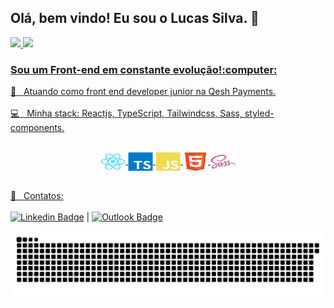 ## Olá, bem vindo! Eu sou o Lucas Silva. 👋

<div> 
 
  <a href="https://github.com/Lucasantos-S">
  <img height="160em" src="https://github-readme-stats.vercel.app/api?username=Lucasantos-S&show_icons=true&theme=tokyonight"/>
 <img height="160em" src="https://github-readme-stats.vercel.app/api/top-langs/?username=Lucasantos-S&layout=compact&langs_count=16&theme=tokyonight"/>
</div>
 
 <h3>Sou um Front-end em constante evolução!:computer: </h3>

 :mag_right: &nbsp; Atuando como front end developer junior na Qesh Payments.
 <br/>
 <br/> :computer: &nbsp; Minha stack: Reactjs, TypeScript, Tailwindcss, Sass, styled-components.
 
 <div align="center" style="display: inline_block"><br>
  <img align="center" alt="Lucas-CSS" height="30" width="40" src="https://raw.githubusercontent.com/devicons/devicon/master/icons/react/react-original.svg">
  <img align="center" alt="Lucas-CSS" height="30" width="40" src="https://raw.githubusercontent.com/devicons/devicon/master/icons/typescript/typescript-original.svg">
  <img align="center" alt="Lucas-Js" height="30" width="40" src="https://raw.githubusercontent.com/devicons/devicon/master/icons/javascript/javascript-plain.svg">
  <img align="center" alt="Lucas-HTML" height="30" width="40" src="https://raw.githubusercontent.com/devicons/devicon/master/icons/html5/html5-original.svg">
  <img align="center" alt="Lucas-CSS" height="30" width="40" src="https://raw.githubusercontent.com/devicons/devicon/master/icons/sass/sass-original.svg"> 
</div>
 
  <br/> :email: &nbsp; Contatos:  <br/>  <br/> [![Linkedin Badge](https://img.shields.io/badge/-LucasSantos-blue?style=flat-square&logo=Linkedin&logoColor=white&link=https://www.linkedin.com/in/lucasasntos-s/)](https://www.linkedin.com/in/lucasasntos-s/) 
| [![Outlook Badge](https://img.shields.io/badge/Gmail-LucasSantos-blue)](mailto:lucassantos.dsilv@gmail.com)



![Snake animation](https://github.com/Lucasantos-S/Lucasantos-S/blob/output/github-contribution-grid-snake.svg)







